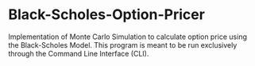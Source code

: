 # Black-Scholes-Option-Pricer

Implementation of Monte Carlo Simulation to calculate option price using the Black-Scholes Model. This program is meant to be run exclusively through the Command Line Interface (CLI).
